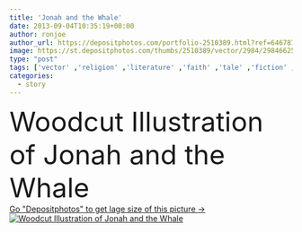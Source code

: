 ```yaml
---
title: 'Jonah and the Whale'
date: 2013-09-04T10:35:19+00:00
author: ronjoe
author_url: https://depositphotos.com/portfolio-2510389.html?ref=64678756
image: https://st.depositphotos.com/thumbs/2510389/vector/2984/29846625/api_thumb_450.jpg?forcejpeg=true
type: "post"
tags: ['vector' ,'religion' ,'literature' ,'faith' ,'tale' ,'fiction' ,'story' ,'fable' ,'religious' ,'whale' ,'the' ,'belief' ,'storey' ,'and' ,'anecdote' ,'stories' ,'fictional' ,'rhyme' ,'jonah' ,'fairy tale' ,'old testament' ,'fictional character' ,'bible story' ,'tall tale' ,'art parts' ,'artparts' ,'childrens literature' ,'mother goose' ,'mother goose rhyme' ,'jonah and the whale' ,'belly of the whale' ]
categories: 
  - story
---
```

<div aling="center">
            <font size="60"> Woodcut Illustration of Jonah and the Whale</font>   
</div>
<div>
    <a href='https://st.depositphotos.com/thumbs/2510389/vector/2984/29846625/api_thumb_450.jpg?forcejpeg=true?ref=64678756' target=_blank > Go "Depositphotos" to get lage size of this picture ->
        <img href='https://st.depositphotos.com/thumbs/2510389/vector/2984/29846625/api_thumb_450.jpg?forcejpeg=true?ref=64678756' src='https://st.depositphotos.com/2510389/2984/v/950/depositphotos_29846625-stock-illustration-jonah-and-the-whale.jpg?forcejpeg=true' alt='Woodcut Illustration of Jonah and the Whale' >
    </a>
</div>

